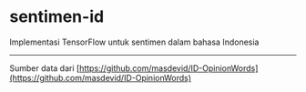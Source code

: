 # sentimen-id
Implementasi TensorFlow untuk sentimen dalam bahasa Indonesia

---
Sumber data dari [https://github.com/masdevid/ID-OpinionWords](https://github.com/masdevid/ID-OpinionWords)
